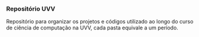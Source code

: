 ### Repositório UVV
Repositório para organizar os projetos e códigos utilizado ao longo do curso de ciência de computação na UVV, cada pasta equivale a um período.
